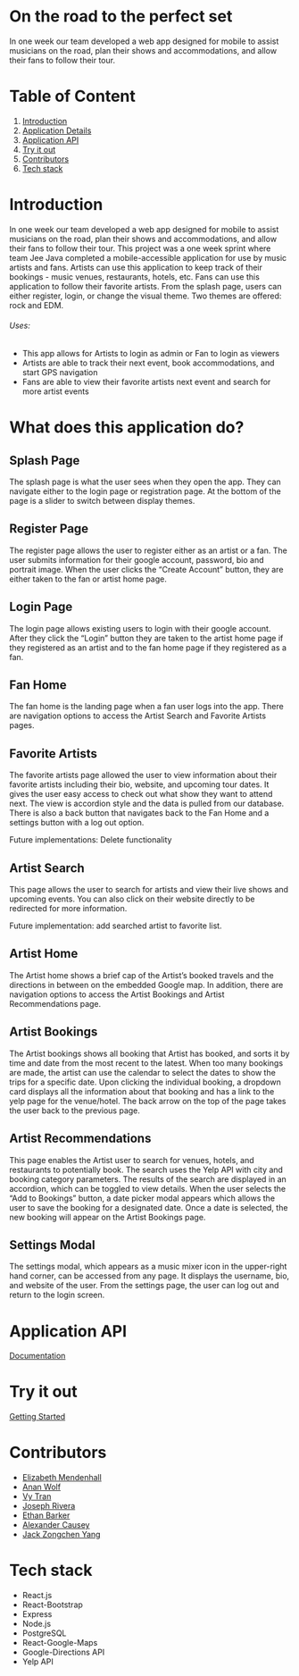 # On the road to the perfect set

In one week our team developed a web app designed for mobile to assist musicians on the road, plan their shows and accommodations, and allow their fans to follow their tour.

# Table of Content

1. [Introduction](https://github.com/TeamJeeJava/ThePerfectSet#introduction)
2. [Application Details](https://github.com/TeamJeeJava/ThePerfectSet#what-does-this-application-do)
3. [Application API](https://github.com/TeamJeeJava/ThePerfectSet#application-api)
4. [Try it out](https://github.com/TeamJeeJava/ThePerfectSet#try-it-out)
5. [Contributors](https://github.com/TeamJeeJava/ThePerfectSet#contributors)
6. [Tech stack](https://github.com/TeamJeeJava/ThePerfectSet#tech-stack)

# Introduction

In one week our team developed a web app designed for mobile to assist musicians on the road, plan their shows and accommodations, and allow their fans to follow their tour.
This project was a one week sprint where team Jee Java completed a mobile-accessible application for use by music artists and fans.
Artists can use this application to keep track of their bookings - music venues, restaurants, hotels, etc.
Fans can use this application to follow their favorite artists.
From the splash page, users can either register, login, or change the visual theme. Two themes are offered: rock and EDM.

###### Uses:

- This app allows for Artists to login as admin or Fan to login as viewers
- Artists are able to track their next event, book accommodations, and start GPS navigation
- Fans are able to view their favorite artists next event and search for more artist events

# What does this application do?

## Splash Page

The splash page is what the user sees when they open the app. They can navigate either to the login page or registration page. At the bottom of the page is a slider to switch between display themes.

## Register Page

The register page allows the user to register either as an artist or a fan. The user submits information for their google account, password, bio and portrait image. When the user clicks the “Create Account” button, they are either taken to the fan or artist home page.

## Login Page

The login page allows existing users to login with their google account. After they click the “Login” button they are taken to the artist home page if they registered as an artist and to the fan home page if they registered as a fan.

## Fan Home

The fan home is the landing page when a fan user logs into the app. There are navigation options to access the Artist Search and Favorite Artists pages.

## Favorite Artists

The favorite artists page allowed the user to view information about their favorite artists including their bio, website, and upcoming tour dates. It gives the user easy access to check out what show they want to attend next. The view is accordion style and the data is pulled from our database. There is also a back button that navigates back to the Fan Home and a settings button with a log out option.

Future implementations: Delete functionality

## Artist Search

This page allows the user to search for artists and view their live shows and upcoming events. You can also click on their website directly to be redirected for more information.

Future implementation: add searched artist to favorite list.

## Artist Home

The Artist home shows a brief cap of the Artist’s booked travels and the directions in between on the embedded Google map. In addition, there are navigation options to access the Artist Bookings and Artist Recommendations page.

## Artist Bookings

The Artist bookings shows all booking that Artist has booked, and sorts it by time and date from the most recent to the latest. When too many bookings are made, the artist can use the calendar to select the dates to show the trips for a specific date. Upon clicking the individual booking, a dropdown card displays all the information about that booking and has a link to the yelp page for the venue/hotel. The back arrow on the top of the page takes the user back to the previous page.

## Artist Recommendations

This page enables the Artist user to search for venues, hotels, and restaurants to potentially book. The search uses the Yelp API with city and booking category parameters. The results of the search are displayed in an accordion, which can be toggled to view details. When the user selects the “Add to Bookings” button, a date picker modal appears which allows the user to save the booking for a designated date. Once a date is selected, the new booking will appear on the Artist Bookings page.

## Settings Modal

The settings modal, which appears as a music mixer icon in the upper-right hand corner, can be accessed from any page. It displays the username, bio, and website of the user. From the settings page, the user can log out and return to the login screen.

# Application API

[Documentation](https://github.com/TeamJeeJava/ThePerfectSet/blob/master/PerfectSetAPI.md)

# Try it out

[Getting Started](https://github.com/TeamJeeJava/ThePerfectSet/blob/master/GettingStarted.md)

# Contributors

- [Elizabeth Mendenhall](https://github.com/ZoyaStudio)
- [Anan Wolf](https://github.com/ananwolf)
- [Vy Tran](https://github.com/vtran1022)
- [Joseph Rivera](https://github.com/JoeyRivera01)
- [Ethan Barker](https://github.com/ebbarker)
- [Alexander Causey](https://github.com/alexandercausey)
- [Jack Zongchen Yang](https://github.com/zongchen-yang)

# Tech stack

- React.js
- React-Bootstrap
- Express
- Node.js
- PostgreSQL
- React-Google-Maps
- Google-Directions API
- Yelp API

